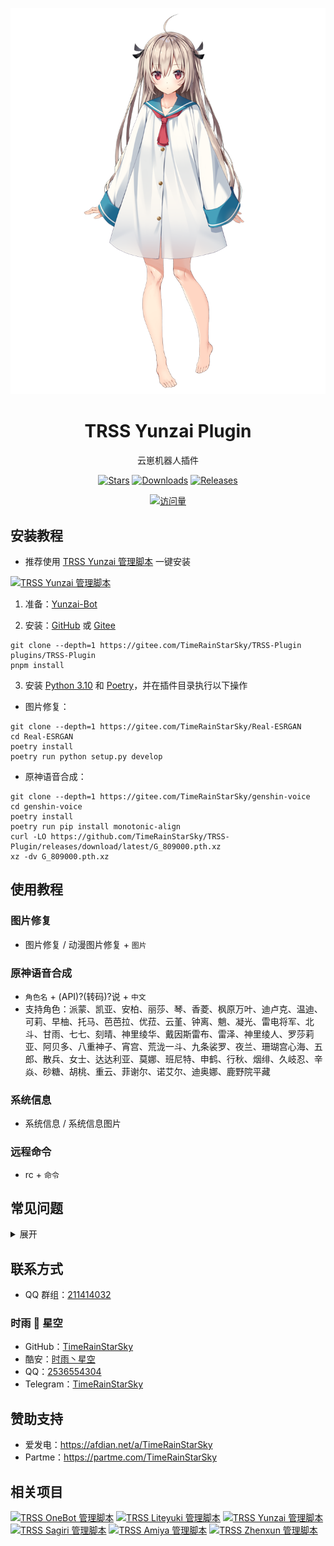 <div align="center">

[![亚托莉](Picture/亚托莉.png)](https://moegirl.org.cn/亚托莉)

# TRSS Yunzai Plugin

云崽机器人插件

[![Stars](https://img.shields.io/github/stars/TimeRainStarSky/TRSS-Plugin?color=yellow&label=收藏)](../../stargazers)
[![Downloads](https://img.shields.io/github/downloads/TimeRainStarSky/TRSS-Plugin/total?color=blue&label=下载)](Install.sh)
[![Releases](https://img.shields.io/github/v/release/TimeRainStarSky/TRSS-Plugin?color=green&label=发行版)](../../releases/latest)

[![访问量](https://profile-counter.glitch.me/TimeRainStarSky-TRSS-Plugin/count.svg)](https://github.com/TimeRainStarSky/TRSS-Plugin)

</div>

## 安装教程

- 推荐使用 [TRSS Yunzai 管理脚本](../../../TRSS_Yunzai) 一键安装

[![TRSS Yunzai 管理脚本](https://github-readme-stats.vercel.app/api/pin/?username=TimeRainStarSky&repo=TRSS_Yunzai&show_owner=true)](../../../TRSS_Yunzai)

1. 准备：[Yunzai-Bot](https://github.com/Le-niao/Yunzai-Bot)

2. 安装：[GitHub](https://github.com/TimeRainStarSky/TRSS-Plugin) 或 [Gitee](https://gitee.com/TimeRainStarSky/TRSS-Plugin)

```
git clone --depth=1 https://gitee.com/TimeRainStarSky/TRSS-Plugin plugins/TRSS-Plugin
pnpm install
```

3. 安装 [Python 3.10](https://python.org) 和 [Poetry](https://python-poetry.org)，并在插件目录执行以下操作

- 图片修复：

```
git clone --depth=1 https://gitee.com/TimeRainStarSky/Real-ESRGAN
cd Real-ESRGAN
poetry install
poetry run python setup.py develop
```

- 原神语音合成：

```
git clone --depth=1 https://gitee.com/TimeRainStarSky/genshin-voice
cd genshin-voice
poetry install
poetry run pip install monotonic-align
curl -LO https://github.com/TimeRainStarSky/TRSS-Plugin/releases/download/latest/G_809000.pth.xz
xz -dv G_809000.pth.xz
```

## 使用教程

### 图片修复

- 图片修复 / 动漫图片修复 + `图片`

### 原神语音合成

- `角色名` + (API)?(转码)?说 + `中文`
- 支持角色：派蒙、凯亚、安柏、丽莎、琴、香菱、枫原万叶、迪卢克、温迪、可莉、早柚、托马、芭芭拉、优菈、云堇、钟离、魈、凝光、雷电将军、北斗、甘雨、七七、刻晴、神里绫华、戴因斯雷布、雷泽、神里绫人、罗莎莉亚、阿贝多、八重神子、宵宫、荒泷一斗、九条裟罗、夜兰、珊瑚宫心海、五郎、散兵、女士、达达利亚、莫娜、班尼特、申鹤、行秋、烟绯、久岐忍、辛焱、砂糖、胡桃、重云、菲谢尔、诺艾尔、迪奥娜、鹿野院平藏

### 系统信息

- 系统信息 / 系统信息图片

### 远程命令

- rc + `命令`

## 常见问题

<details><summary>展开</summary>

- 问：`ModuleNotFoundError: No module named 'torch/cv2'`
- 答：未正确执行 `poetry install`

- 问：使用 `Git Bash` 执行 `poetry install` 失败
- 答：改用 `命令提示符` 或 `Windows PowerShell`

- 问：`error: Microsoft Visual C++ 14.0 or greater is required.`
- 答：下载安装 [Microsoft C++ 生成工具](https://visualstudio.microsoft.com/zh-hans/visual-cpp-build-tools)
![Microsoft C++ 生成工具](Picture/Microsoft_C++_生成工具.png)

- 问：`'sh' 不是内部或外部命令，也不是可运行的程序或批处理文件` `sh : 无法将“sh”项识别为 cmdlet、函数、脚本文件或可运行程序的名称。请检查名称的拼写，如果包括路径，请确保路径正确，然后再试一次。`
- 答：改用 `Git Bash`

- 问：手动安装过程中出现问题
- 答：建议自行解决，不会就用脚本一键安装

- 问：我有其他问题
- 答：提供详细问题描述，通过下方 联系方式 反馈问题

</details>

## 联系方式

- QQ 群组：[211414032](https://jq.qq.com/?k=QU1xGLEB)

### 时雨 🌌 星空

- GitHub：[TimeRainStarSky](https://github.com/TimeRainStarSky)
- 酷安：[时雨丶星空](http://www.coolapk.com/u/2650948)
- QQ：[2536554304](https://qm.qq.com/cgi-bin/qm/qr?k=x8LtlP8vwZs7qLwmsbCsyLoAHy7Et1Pj)
- Telegram：[TimeRainStarSky](https://t.me/TimeRainStarSky)

## 赞助支持

- 爱发电：<https://afdian.net/a/TimeRainStarSky>
- Partme：<https://partme.com/TimeRainStarSky>

## 相关项目

[![TRSS OneBot 管理脚本](https://github-readme-stats.vercel.app/api/pin/?username=TimeRainStarSky&repo=TRSS_OneBot&show_owner=true)](../../../TRSS_OneBot)
[![TRSS Liteyuki 管理脚本](https://github-readme-stats.vercel.app/api/pin/?username=TimeRainStarSky&repo=TRSS_Liteyuki&show_owner=true)](../../../TRSS_Liteyuki)
[![TRSS Yunzai 管理脚本](https://github-readme-stats.vercel.app/api/pin/?username=TimeRainStarSky&repo=TRSS_Yunzai&show_owner=true)](../../../TRSS_Yunzai)
[![TRSS Sagiri 管理脚本](https://github-readme-stats.vercel.app/api/pin/?username=TimeRainStarSky&repo=TRSS_Sagiri&show_owner=true)](../../../TRSS_Sagiri)
[![TRSS Amiya 管理脚本](https://github-readme-stats.vercel.app/api/pin/?username=TimeRainStarSky&repo=TRSS_Amiya&show_owner=true)](../../../TRSS_Amiya)
[![TRSS Zhenxun 管理脚本](https://github-readme-stats.vercel.app/api/pin/?username=TimeRainStarSky&repo=TRSS_Zhenxun&show_owner=true)](../../../TRSS_Zhenxun)
